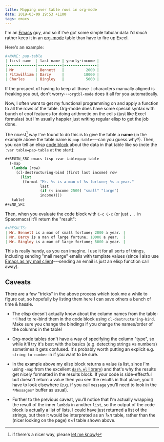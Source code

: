 ```yaml
---
title: Mapping over table rows in org-mode
date: 2019-03-09 19:53 +1100
tags: emacs
---
```


I'm an [Emacs](https://www.gnu.org/software/emacs/) guy, and so if I've got some
simple tabular data I'd _much_ rather keep it in an
[org-mode](https://orgmode.org) table than have to fire up Excel.

Here's an example:

<!-- note: the language specifiers for the code blocks in this post are wrong, but they're the "best fit" -->

```ruby
#+NAME: pap-table
| first name  | last name | yearly-income |
|-------------|-----------|---------------|
| Mr          | Bennett   |          2000 |
| Fitzwilliam | Darcy     |         10000 |
| Charles     | Bingley   |          5000 |
```

If the prospect of having to keep all those `|` characters manually aligned is
freaking you out, don't worry---`orgtbl-mode` does it all for you automatically.

Now, I often want to get my functional programming on and apply a function to
all the rows of the table. Org-mode does have some special syntax with bunch of
cool features for doing arithmetic on the cells (just like Excel formulas) but
I'm usually happier just writing regular elisp to get the job done.

The nicest[^nicer] way I've found to do this is to give the table a **name** (in
the example above the table name is `pap-table`---can you guess why?). Then, you
can tell an elisp
[code block](https://orgmode.org/manual/Structure-of-code-blocks.html) about the
data in that table like so (note the `:var table=pap-table` at the start):

[^nicer]:
    if there's a nicer way, please [let me know](https://twitter.com/benswift)!

```scheme
#+BEGIN_SRC emacs-lisp :var table=pap-table
  (-map
   (lambda (row)
     (cl-destructuring-bind (first last income) row
       (list
        (format "Mr. %s is a man of %s fortune; %s a year."
                last
                (if (< income 2500) "small" "large")
                income))))
   table)
#+END_SRC
```

Then, when you evaluate the code block with `C-c C-c` (or just `, ,` in
Spacemacs) it'll return the "result":

```ruby
#+RESULTS:
| Mr. Bennett is a man of small fortune; 2000 a year. |
| Mr. Darcy is a man of large fortune; 10000 a year.  |
| Mr. Bingley is a man of large fortune; 5000 a year. |
```

This is really handy, as you can imagine. I use it for all sorts of things,
including sending "mail merge" emails with template values (since I also use
[Emacs as my mail client](https://www.djcbsoftware.nl/code/mu/mu4e.html)---sending
an email is just an elisp function call away).

## Caveats

There are a few "tricks" in the above process which took me a while to figure
out, so hopefully by listing them here I can save others a bunch of time &
hassle.

- The elisp doesn't actually know about the column names from the table---I had
  to re-bind them in the code block using `cl-destructuring-bind`. Make sure you
  change the bindings if you change the names/order of the columns in the table!

- Org-mode tables don't have a way of specifying the column "type", so while
  it'll try it's best with the basics (e.g. detecting strings vs numbers)
  sometimes it gets confused. It's probably worth putting an explicit e.g.
  `string-to-number` in if you want to be sure.

- In the example above my elisp block returns a value (a list, since I'm using
  `-map` from the excellent
  [`dash.el` library](https://github.com/magnars/dash.el)) and that's why the
  results get nicely formatted in the results block. If your code is
  side-effectful but doesn't return a value then you see the results in that
  place, you'll have to look elsewhere (e.g. if you call `message` you'll need
  to look in the `*Messages*` buffer as usual).

- Further to the previous caveat, you'll notice that I'm actually wrapping the
  result of the inner `lambda` in another `list`, so the output of the code
  block is actually a list of lists. I could have just returned a list of the
  strings, but then it would be interpreted as an _1×n_ table, rather than the
  (nicer looking on the page) _n×1_ table shown above.
